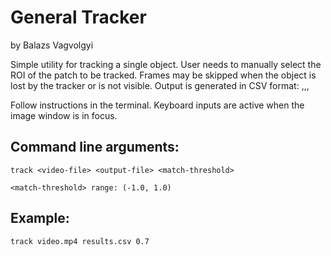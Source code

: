 # General Tracker
by Balazs Vagvolgyi

Simple utility for tracking a single object.
User needs to manually select the ROI of the patch to be tracked.
Frames may be skipped when the object is lost by the tracker or is not visible.
Output is generated in CSV format:
    <frame-num>,<valid-flag>,<x-coordinate>,<y-coordinate>

Follow instructions in the terminal.
Keyboard inputs are active when the image window is in focus.

Command line arguments:
-----------------------

    track <video-file> <output-file> <match-threshold>

    <match-threshold> range: (-1.0, 1.0)

Example:
-------------------------------------------------

    track video.mp4 results.csv 0.7
